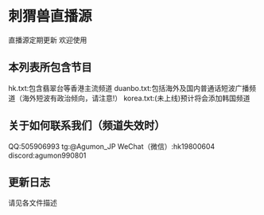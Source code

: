 # 刺猬兽直播源
直播源定期更新 欢迎使用
## 本列表所包含节目
hk.txt:包含翡翠台等香港主流频道
duanbo.txt:包括海外及国内普通话短波广播频道（海外短波有政治倾向，请注意!）
korea.txt:(未上线)预计将会添加韩国频道
## 关于如何联系我们（频道失效时）
QQ:505906993
tg:@Agumon_JP
WeChat（微信）:hk19800604
discord:agumon990801
## 更新日志
请见各文件描述
